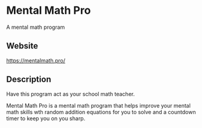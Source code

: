 # Mental Math Pro
A mental math program

## Website
https://mentalmath.pro/

## Description
Have this program act as your school math teacher. 

Mental Math Pro is a mental math program that helps improve your mental math skills wth random addition equations for you to solve and a countdown timer to keep you on you sharp.
